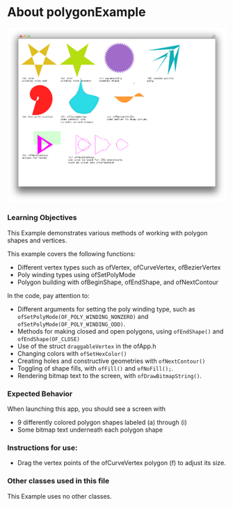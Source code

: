 # About polygonExample

![Screenshot of polygonExample](polygonExample.png)


### Learning Objectives

This Example demonstrates various methods of working with polygon shapes and vertices.

This example covers the following functions:

* Different vertex types such as ofVertex, ofCurveVertex, ofBezierVertex
* Poly winding types using ofSetPolyMode
* Polygon building with ofBeginShape, ofEndShape, and ofNextContour

In the code, pay attention to: 

* Different arguments for setting the poly winding type, such as ```ofSetPolyMode(OF_POLY_WINDING_NONZERO)``` and ```ofSetPolyMode(OF_POLY_WINDING_ODD)```.
* Methods for making closed and open polygons, using ```ofEndShape()``` and ```ofEndShape(OF_CLOSE)```
* Use of the struct ```draggableVertex``` in the ofApp.h
* Changing colors with ```ofSetHexColor()```
* Creating holes and constructive geometries with ```ofNextContour()```
* Toggling of shape fills, with ```ofFill()``` and ```ofNoFill();```.
* Rendering bitmap text to the screen, with ```ofDrawBitmapString()```.

### Expected Behavior

When launching this app, you should see a screen with

* 9 differently colored polygon shapes labeled (a) through (i)
* Some bitmap text underneath each polygon shape

### Instructions for use:

* Drag the vertex points of the ofCurveVertex polygon (f) to adjust its size.

### Other classes used in this file

This Example uses no other classes.